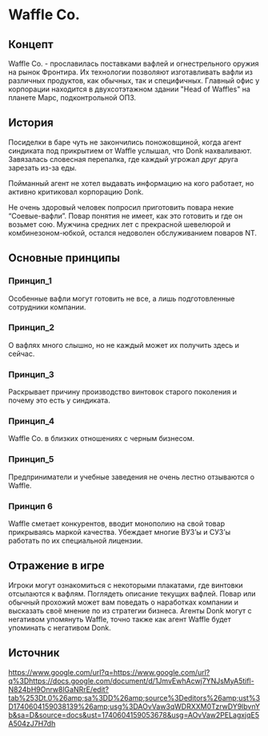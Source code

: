 # Waffle Co.
## Концепт
Waffle Co. - прославилась поставками вафлей и огнестрельного оружия на рынок Фронтира. Их технологии позволяют изготавливать вафли из различных продуктов, как обычных, так и специфичных. Главный офис у корпорации находится в двухсотэтажном здании "Head of Waffles" на планете Марс, подконтрольной ОПЗ.
## История
Посиделки в баре чуть не закончились поножовщиной, когда агент синдиката под прикрытием от Waffle услышал, что Donk нахваливают. Завязалась словесная перепалка, где каждый угрожал друг друга зарезать из-за еды.
>
Пойманный агент не хотел выдавать информацию на кого работает, но активно критиковал корпорацию Donk.
>
Не очень здоровый человек попросил приготовить повара некие “Соевые-вафли”. Повар понятия не имеет, как это готовить и где он возьмет сою. Мужчина средних лет с прекрасной шевелюрой и комбинезоном-юбкой, остался недоволен обслуживанием поваров NT.
	
## Основные принципы
### Принцип_1
Особенные вафли могут готовить не все, а лишь подготовленные сотрудники компании.
### Принцип_2
О вафлях много слышно, но не каждый может их получить здесь и сейчас.
### Принцип_3
Раскрывает причину производство винтовок старого поколения и почему это есть у синдиката.
### Принцип_4
Waffle Co. в близких отношениях с черным бизнесом.
### Принцип_5
Предприниматели и учебные заведения не очень лестно отзываются о Waffle.
### Принцип 6
Waffle сметает конкурентов, вводит монополию на свой товар прикрываясь маркой качества. Убеждает многие ВУЗ’ы и СУЗ’ы работать по их специальной лицензии.
## Отражение в игре
Игроки могут ознакомиться с некоторыми плакатами, где винтовки отсылаются к вафлям. Поглядеть описание текущих вафлей. Повар или обычный прохожий может вам поведать о наработках компании и высказать своё мнение по из стратегии бизнеса. Агенты Donk могут с негативом упомянуть Waffle, точно также как агент Waffle будет упоминать с негативом Donk.
## Источник
https://www.google.com/url?q=https://www.google.com/url?q%3Dhttps://docs.google.com/document/d/1JmvEwhAcwj7YNJsMyA5tifl-N824bH9Onrw8lGaNRrE/edit?tab%253Dt.0%26amp;sa%3DD%26amp;source%3Deditors%26amp;ust%3D1740604159038139%26amp;usg%3DAOvVaw3qWDRXXM0TzrwDY9lbvnYb&sa=D&source=docs&ust=1740604159053678&usg=AOvVaw2PELagxjqE5A504zJ7H7dh
